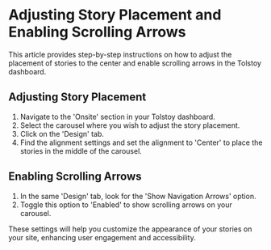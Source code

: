 # Adjusting Story Placement and Enabling Scrolling Arrows

This article provides step-by-step instructions on how to adjust the placement of stories to the center and enable scrolling arrows in the Tolstoy dashboard.

## Adjusting Story Placement
1. Navigate to the 'Onsite' section in your Tolstoy dashboard.
2. Select the carousel where you wish to adjust the story placement.
3. Click on the 'Design' tab.
4. Find the alignment settings and set the alignment to 'Center' to place the stories in the middle of the carousel.

## Enabling Scrolling Arrows
1. In the same 'Design' tab, look for the 'Show Navigation Arrows' option.
2. Toggle this option to 'Enabled' to show scrolling arrows on your carousel.

These settings will help you customize the appearance of your stories on your site, enhancing user engagement and accessibility.